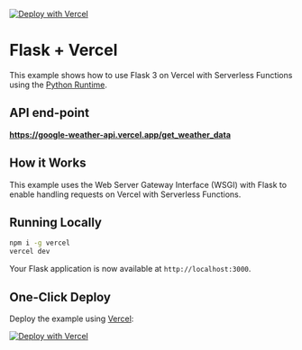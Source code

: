 [![Deploy with Vercel](https://vercel.com/button)](https://vercel.com/new/clone?repository-url=https%3A%2F%2Fgithub.com%2Fvercel%2Fexamples%2Ftree%2Fmain%2Fpython%2Fflask3&demo-title=Flask%203%20%2B%20Vercel&demo-description=Use%20Flask%203%20on%20Vercel%20with%20Serverless%20Functions%20using%20the%20Python%20Runtime.&demo-url=https%3A%2F%2Fflask3-python-template.vercel.app%2F&demo-image=https://assets.vercel.com/image/upload/v1669994156/random/flask.png)

# Flask + Vercel

This example shows how to use Flask 3 on Vercel with Serverless Functions using the [Python Runtime](https://vercel.com/docs/concepts/functions/serverless-functions/runtimes/python).

## API end-point
**https://google-weather-api.vercel.app/get_weather_data**

## How it Works

This example uses the Web Server Gateway Interface (WSGI) with Flask to enable handling requests on Vercel with Serverless Functions.

## Running Locally

```bash
npm i -g vercel
vercel dev
```

Your Flask application is now available at `http://localhost:3000`.

## One-Click Deploy

Deploy the example using [Vercel](https://vercel.com?utm_source=github&utm_medium=readme&utm_campaign=vercel-examples):

[![Deploy with Vercel](https://vercel.com/button)](https://vercel.com/new/clone?repository-url=https%3A%2F%2Fgithub.com%2Fvercel%2Fexamples%2Ftree%2Fmain%2Fpython%2Fflask3&demo-title=Flask%203%20%2B%20Vercel&demo-description=Use%20Flask%203%20on%20Vercel%20with%20Serverless%20Functions%20using%20the%20Python%20Runtime.&demo-url=https%3A%2F%2Fflask3-python-template.vercel.app%2F&demo-image=https://assets.vercel.com/image/upload/v1669994156/random/flask.png)
